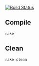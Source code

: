 [![Build Status](https://travis-ci.org/ncq/rumin.svg?branch=master)](https://travis-ci.org/ncq/rumin)

## Compile

    rake

## Clean

    rake clean
